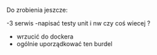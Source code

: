 Do zrobienia jeszcze:

-3 serwis
-napisać testy unit i nw czy coś wiecej ? 
- wrzucić do dockera
- ogólnie uporządkować ten burdel 
